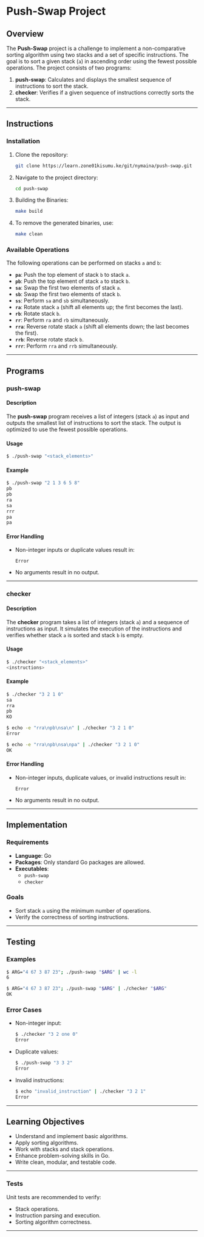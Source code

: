# Push-Swap Project

## Overview

The **Push-Swap** project is a challenge to implement a non-comparative sorting algorithm using two stacks and a set of specific instructions. The goal is to sort a given stack (`a`) in ascending order using the fewest possible operations. The project consists of two programs:

1. **push-swap**: Calculates and displays the smallest sequence of instructions to sort the stack.
2. **checker**: Verifies if a given sequence of instructions correctly sorts the stack.

---

## Instructions

### Installation

1. Clone the repository:
    ```bash
    git clone https://learn.zone01kisumu.ke/git/nymaina/push-swap.git
    ```

2. Navigate to the project directory:
    ```bash
    cd push-swap
    ```

3. Building the Binaries:
    ```bash
    make build
    ```

4. To remove the generated binaries, use:
    ```bash
    make clean
    ```

### Available Operations
The following operations can be performed on stacks `a` and `b`:

- **`pa`**: Push the top element of stack `b` to stack `a`.
- **`pb`**: Push the top element of stack `a` to stack `b`.
- **`sa`**: Swap the first two elements of stack `a`.
- **`sb`**: Swap the first two elements of stack `b`.
- **`ss`**: Perform `sa` and `sb` simultaneously.
- **`ra`**: Rotate stack `a` (shift all elements up; the first becomes the last).
- **`rb`**: Rotate stack `b`.
- **`rr`**: Perform `ra` and `rb` simultaneously.
- **`rra`**: Reverse rotate stack `a` (shift all elements down; the last becomes the first).
- **`rrb`**: Reverse rotate stack `b`.
- **`rrr`**: Perform `rra` and `rrb` simultaneously.

---

## Programs

### push-swap

#### Description
The **push-swap** program receives a list of integers (stack `a`) as input and outputs the smallest list of instructions to sort the stack. The output is optimized to use the fewest possible operations.

#### Usage
```bash
$ ./push-swap "<stack_elements>"
```

#### Example
```bash
$ ./push-swap "2 1 3 6 5 8"
pb
pb
ra
sa
rrr
pa
pa
```

#### Error Handling
- Non-integer inputs or duplicate values result in:
  ```
  Error
  ```
- No arguments result in no output.

---

### checker

#### Description
The **checker** program takes a list of integers (stack `a`) and a sequence of instructions as input. It simulates the execution of the instructions and verifies whether stack `a` is sorted and stack `b` is empty.

#### Usage
```bash
$ ./checker "<stack_elements>"
<instructions>
```

#### Example
```bash
$ ./checker "3 2 1 0"
sa
rra
pb
KO

$ echo -e "rra\npb\nsa\n" | ./checker "3 2 1 0"
Error

$ echo -e "rra\npb\nsa\npa" | ./checker "3 2 1 0"
OK
```

#### Error Handling
- Non-integer inputs, duplicate values, or invalid instructions result in:
  ```
  Error
  ```
- No arguments result in no output.

---

## Implementation

### Requirements
- **Language**: Go
- **Packages**: Only standard Go packages are allowed.
- **Executables**:
  - `push-swap`
  - `checker`

### Goals
- Sort stack `a` using the minimum number of operations.
- Verify the correctness of sorting instructions.

---

## Testing

### Examples
```bash
$ ARG="4 67 3 87 23"; ./push-swap "$ARG" | wc -l
6

$ ARG="4 67 3 87 23"; ./push-swap "$ARG" | ./checker "$ARG"
OK
```

### Error Cases
- Non-integer input:
  ```bash
  $ ./checker "3 2 one 0"
  Error
  ```
- Duplicate values:
  ```bash
  $ ./push-swap "3 3 2"
  Error
  ```
- Invalid instructions:
  ```bash
  $ echo "invalid_instruction" | ./checker "3 2 1"
  Error
  ```

---

## Learning Objectives
- Understand and implement basic algorithms.
- Apply sorting algorithms.
- Work with stacks and stack operations.
- Enhance problem-solving skills in Go.
- Write clean, modular, and testable code.

---

### Tests
Unit tests are recommended to verify:
- Stack operations.
- Instruction parsing and execution.
- Sorting algorithm correctness.

---

